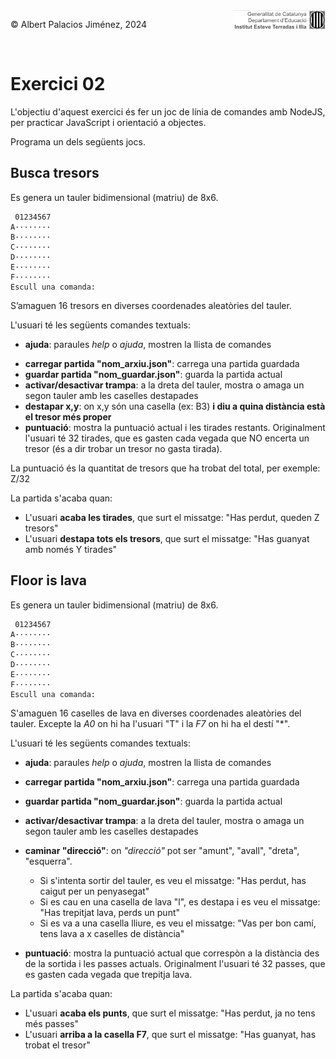 <div style="display: flex; width: 100%;">
    <div style="flex: 1; padding: 0px;">
        <p>© Albert Palacios Jiménez, 2024</p>
    </div>
    <div style="flex: 1; padding: 0px; text-align: right;">
        <img src="./assets/ieti.png" height="32" alt="Logo de IETI" style="max-height: 32px;">
    </div>
</div>
<br/>

# Exercici 02

L'objectiu d'aquest exercici és fer un joc de línia de comandes amb NodeJS, per practicar JavaScript i orientació a objectes.

Programa un dels següents jocs.

## Busca tresors

Es genera un tauler bidimensional (matriu) de 8x6.

```text
 01234567
A········
B········
C········
D········
E········
F········
Escull una comanda: 
```

S’amaguen 16 tresors en diverses coordenades aleatòries del tauler.

L'usuari té les següents comandes textuals:

- **ajuda**: paraules *help* o *ajuda*, mostren la llista de comandes
* **carregar partida "nom_arxiu.json"**: carrega una partida guardada
* **guardar partida "nom_guardar.json"**: guarda la partida actual
* **activar/desactivar trampa**: a la dreta del tauler, mostra o amaga un segon tauler amb les caselles destapades
* **destapar x,y**: on x,y són una casella (ex: B3) **i diu a quina distància està el tresor més proper**
* **puntuació**: mostra la puntuació actual i les tirades restants. Originalment l'usuari té 32 tirades, que es gasten cada vegada que NO encerta un tresor (és a dir trobar un tresor no gasta tirada). 
  
La puntuació és la quantitat de tresors que ha trobat del total, per exemple: Z/32

La partida s'acaba quan:

- L'usuari **acaba les tirades**, que surt el missatge: "Has perdut, queden Z tresors"
- L'usuari **destapa tots els tresors**, que surt el missatge: "Has guanyat amb només Y tirades"

## Floor is lava

Es genera un tauler bidimensional (matriu) de 8x6.

```text
 01234567
A········
B········
C········
D········
E········
F········
Escull una comanda: 
```

S'amaguen 16 caselles de lava en diverses coordenades aleatòries del tauler. Excepte la *A0* on hi ha l'usuari "T" i la *F7* on hi ha el destí "*".

L'usuari té les següents comandes textuals:

- **ajuda**: paraules *help* o *ajuda*, mostren la llista de comandes
* **carregar partida "nom_arxiu.json"**: carrega una partida guardada
* **guardar partida "nom_guardar.json"**: guarda la partida actual
* **activar/desactivar trampa**: a la dreta del tauler, mostra o amaga un segon tauler amb les caselles destapades
* **caminar "direcció"**: on *"direcció"* pot ser "amunt", "avall", "dreta", "esquerra". 

  - Si s'intenta sortir del tauler, es veu el missatge: "Has perdut, has caigut per un penyasegat"
  - Si es cau en una casella de lava "l", es destapa i es veu el missatge: "Has trepitjat lava, perds un punt"
  - Si es va a una casella lliure, es veu el missatge: "Vas per bon camí, tens lava a x caselles de distància"

* **puntuació**: mostra la puntuació actual que correspòn a la distància des de la sortida i les passes actuals. Originalment l'usuari té 32 passes, que es gasten cada vegada que trepitja lava. 

La partida s'acaba quan:

- L'usuari **acaba els punts**, que surt el missatge: "Has perdut, ja no tens més passes"
- L'usuari **arriba a la casella F7**, que surt el missatge: "Has guanyat, has trobat el tresor"